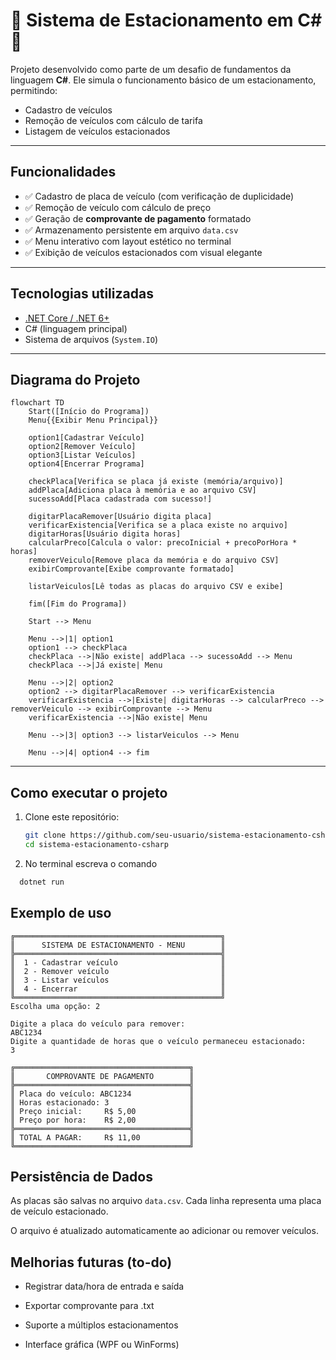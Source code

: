 # 🚗 Sistema de Estacionamento em C# 🚗

Projeto desenvolvido como parte de um desafio de fundamentos da linguagem **C#**. Ele simula o funcionamento básico de um estacionamento, permitindo:

- Cadastro de veículos
- Remoção de veículos com cálculo de tarifa
- Listagem de veículos estacionados

---

##  Funcionalidades

- ✅ Cadastro de placa de veículo (com verificação de duplicidade)
- ✅ Remoção de veículo com cálculo de preço
- ✅ Geração de **comprovante de pagamento** formatado
- ✅ Armazenamento persistente em arquivo `data.csv`
- ✅ Menu interativo com layout estético no terminal
- ✅ Exibição de veículos estacionados com visual elegante

---

##  Tecnologias utilizadas

- [.NET Core / .NET 6+](https://dotnet.microsoft.com/en-us/)
- C# (linguagem principal)
- Sistema de arquivos (`System.IO`)

---

## Diagrama do Projeto

```mermaid
flowchart TD
    Start([Início do Programa])
    Menu{{Exibir Menu Principal}}
    
    option1[Cadastrar Veículo]
    option2[Remover Veículo]
    option3[Listar Veículos]
    option4[Encerrar Programa]

    checkPlaca[Verifica se placa já existe (memória/arquivo)]
    addPlaca[Adiciona placa à memória e ao arquivo CSV]
    sucessoAdd[Placa cadastrada com sucesso!]

    digitarPlacaRemover[Usuário digita placa]
    verificarExistencia[Verifica se a placa existe no arquivo]
    digitarHoras[Usuário digita horas]
    calcularPreco[Calcula o valor: precoInicial + precoPorHora * horas]
    removerVeiculo[Remove placa da memória e do arquivo CSV]
    exibirComprovante[Exibe comprovante formatado]

    listarVeiculos[Lê todas as placas do arquivo CSV e exibe]

    fim([Fim do Programa])

    Start --> Menu

    Menu -->|1| option1
    option1 --> checkPlaca
    checkPlaca -->|Não existe| addPlaca --> sucessoAdd --> Menu
    checkPlaca -->|Já existe| Menu

    Menu -->|2| option2
    option2 --> digitarPlacaRemover --> verificarExistencia
    verificarExistencia -->|Existe| digitarHoras --> calcularPreco --> removerVeiculo --> exibirComprovante --> Menu
    verificarExistencia -->|Não existe| Menu

    Menu -->|3| option3 --> listarVeiculos --> Menu

    Menu -->|4| option4 --> fim

```
---

##  Como executar o projeto

1. Clone este repositório:
   ```bash
   git clone https://github.com/seu-usuario/sistema-estacionamento-csharp.git
   cd sistema-estacionamento-csharp
   ```
2. No terminal escreva o comando
```bash
  dotnet run
  ```

## Exemplo de uso
```plaintext
╔══════════════════════════════════════════════╗
║      SISTEMA DE ESTACIONAMENTO - MENU        ║
╠══════════════════════════════════════════════╣
║  1 - Cadastrar veículo                       ║
║  2 - Remover veículo                         ║
║  3 - Listar veículos                         ║
║  4 - Encerrar                                ║
╚══════════════════════════════════════════════╝
Escolha uma opção: 2

Digite a placa do veículo para remover:
ABC1234
Digite a quantidade de horas que o veículo permaneceu estacionado:
3

╔═══════════════════════════════════════╗
║       COMPROVANTE DE PAGAMENTO        ║
╠═══════════════════════════════════════╣
║ Placa do veículo: ABC1234             ║
║ Horas estacionado: 3                  ║
║ Preço inicial:     R$ 5,00            ║
║ Preço por hora:    R$ 2,00            ║
╠═══════════════════════════════════════╣
║ TOTAL A PAGAR:     R$ 11,00           ║
╚═══════════════════════════════════════╝
```
## Persistência de Dados
As placas são salvas no arquivo `data.csv`. Cada linha representa uma placa de veículo estacionado.

O arquivo é atualizado automaticamente ao adicionar ou remover veículos.

## Melhorias futuras (to-do)
 - Registrar data/hora de entrada e saída

 - Exportar comprovante para .txt

 - Suporte a múltiplos estacionamentos

 - Interface gráfica (WPF ou WinForms)



